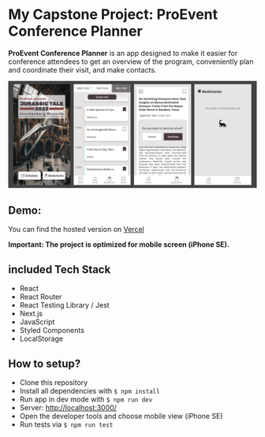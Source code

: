 # My Capstone Project: ProEvent Conference Planner

**ProEvent Conference Planner** is an app designed to make it easier for conference attendees to get an overview of the program, conveniently plan and coordinate their visit, and make contacts.

![Screenshots](/public/images/app-screenshots.png)

## Demo:

You can find the hosted version on [Vercel](https://capstone-project-proevent.vercel.app/)

**Important: The project is optimized for mobile screen (iPhone SE).**

## included Tech Stack

- React
- React Router
- React Testing Library / Jest
- Next.js
- JavaScript
- Styled Components
- LocalStorage

## How to setup?

- Clone this repository
- Install all dependencies with `$ npm install`
- Run app in dev mode with `$ npm run dev`
- Server: [http://localhost:3000/](http://localhost:3000/)
- Open the developer tools and choose mobile view (iPhone SE)
- Run tests via `$ npm run test`
